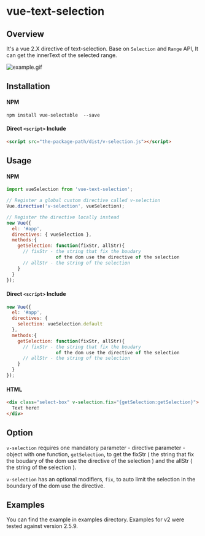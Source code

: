 # vue-text-selection

## Overview
It's a vue 2.X directive of text-selection. Base on ```Selection``` and ```Range``` API, It can get the innerText of the selected range.

![example.gif](./gif/example.gif)
## Installation
#### NPM
```
npm install vue-selectable  --save
```
#### Direct ```<script>``` Include

```html
<script src="the-package-path/dist/v-selection.js"></script>
```

## Usage
#### NPM
```js
import vueSelection from 'vue-text-selection';

// Register a global custom directive called v-selection
Vue.directive('v-selection', vueSelection);

// Register the directive locally instead
new Vue({
  el: '#app',
  directives: { vueSelection },
  methods:{
    getSelection: function(fixStr, allStr){
      // fixStr - the string that fix the boudary 
                  of the dom use the directive of the selection
      // allStr - the string of the selection
    }
  }
});
```
#### Direct ```<script>``` Include
```js
new Vue({
  el: '#app',
  directives: { 
    selection: vueSelection.default
  },
  methods:{
    getSelection: function(fixStr, allStr){
      // fixStr - the string that fix the boudary 
                  of the dom use the directive of the selection
      // allStr - the string of the selection
    }
  }
});
```
#### HTML
```html
<div class="select-box" v-selection.fix="{getSelection:getSelection}">
  Text here!
</div>
```
## Option

```v-selection``` requires one mandatory parameter - directive parameter - object with one function, ```getSelection```, to get the fixStr ( the string that fix the boudary of the dom use the directive of the selection ) and the allStr ( the string of the selection ).

```v-selection``` has an optional modifiers, ```fix```, to auto limit the selection in the boundary of the dom use the directive.

## Examples

You can find the example in examples directory. Examples for v2 were tested against version 2.5.9.